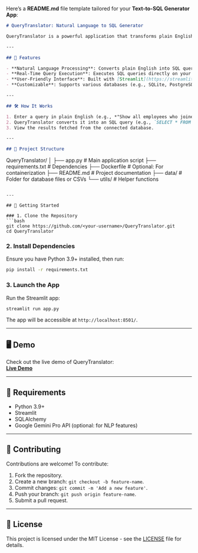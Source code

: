 Here’s a **README.md** file template tailored for your **Text-to-SQL Generator App**:

```markdown
# QueryTranslator: Natural Language to SQL Generator

QueryTranslator is a powerful application that transforms plain English text into SQL queries. Designed for data analysts, engineers, and database enthusiasts, it simplifies SQL query generation, enabling users to interact with databases using natural language commands.

---

## 🚀 Features

- **Natural Language Processing**: Converts plain English into SQL queries.
- **Real-Time Query Execution**: Executes SQL queries directly on your database.
- **User-Friendly Interface**: Built with [Streamlit](https://streamlit.io) for an interactive experience.
- **Customizable**: Supports various databases (e.g., SQLite, PostgreSQL, MySQL).

---

## 🛠️ How It Works

1. Enter a query in plain English (e.g., *"Show all employees who joined after 2020"*).
2. QueryTranslator converts it into an SQL query (e.g., `SELECT * FROM employees WHERE start_date > '2020-01-01';`).
3. View the results fetched from the connected database.

---

## 📂 Project Structure

```
QueryTranslator/
│
├── app.py               # Main application script
├── requirements.txt     # Dependencies
├── Dockerfile           # Optional: For containerization
├── README.md            # Project documentation
├── data/                # Folder for database files or CSVs
└── utils/               # Helper functions
```

---

## 🚀 Getting Started

### 1. Clone the Repository
```bash
git clone https://github.com/<your-username>/QueryTranslator.git
cd QueryTranslator
```

### 2. Install Dependencies
Ensure you have Python 3.9+ installed, then run:
```bash
pip install -r requirements.txt
```

### 3. Launch the App
Run the Streamlit app:
```bash
streamlit run app.py
```
The app will be accessible at `http://localhost:8501/`.

---

## 🖥️ Demo

Check out the live demo of QueryTranslator:  
**[Live Demo](https://your-deployment-url.streamlit.app)**  



---

## 🧰 Requirements

- Python 3.9+
- Streamlit
- SQLAlchemy
- Google Gemini Pro API (optional: for NLP features)

---

## 🙌 Contributing

Contributions are welcome! To contribute:
1. Fork the repository.
2. Create a new branch: `git checkout -b feature-name`.
3. Commit changes: `git commit -m 'Add a new feature'`.
4. Push your branch: `git push origin feature-name`.
5. Submit a pull request.

---

## 📄 License

This project is licensed under the MIT License - see the [LICENSE](LICENSE) file for details.

